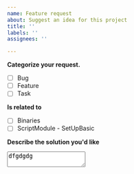 ```yaml
---
name: Feature request
about: Suggest an idea for this project
title: ''
labels: ''
assignees: ''

---
```


**Categorize your request.**

- [ ] Bug
- [ ] Feature
- [ ] Task

**Is related to**

- [ ] Binaries
- [ ] ScriptModule - SetUpBasic

**Describe the solution you'd like**
<textarea>dfgdgdg</textarea>


